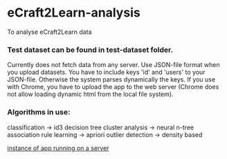 # eCraft2Learn-analysis
To analyse eCraft2Learn data

### Test dataset can be found in test-dataset folder.
Currently does not fetch data from any server. Use JSON-file format when you upload datasets.
You have to include keys 'id' and 'users' to your JSON-file. Otherwise the system parses dynamically the keys.
If you use with Chrome, you have to upload the app to the web server (Chrome does not allow loading dynamic html from the local file system).

### Algorithms in use:
classification -> id3 decision tree
cluster analysis -> neural n-tree
association rule learning -> apriori
outlier detection -> density based

[instance of app running on a server](http://cs.uef.fi/~tapanit/ecraft2learn/analysis/)
